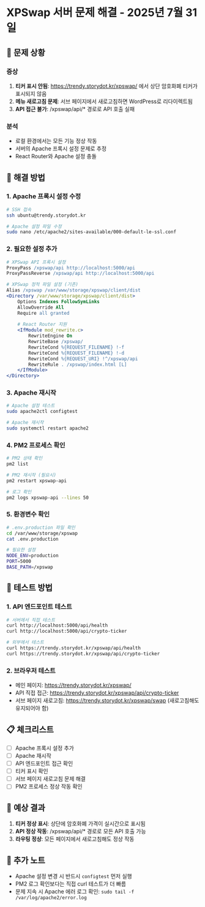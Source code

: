 # XPSwap 서버 문제 해결 - 2025년 7월 31일

## 🚨 문제 상황

### 증상
1. **티커 표시 안됨**: https://trendy.storydot.kr/xpswap/ 에서 상단 암호화폐 티커가 표시되지 않음
2. **메뉴 새로고침 문제**: 서브 페이지에서 새로고침하면 WordPress로 리다이렉트됨
3. **API 접근 불가**: /xpswap/api/* 경로로 API 호출 실패

### 분석
- 로컬 환경에서는 모든 기능 정상 작동
- 서버의 Apache 프록시 설정 문제로 추정
- React Router와 Apache 설정 충돌

## 🔧 해결 방법

### 1. Apache 프록시 설정 수정

```bash
# SSH 접속
ssh ubuntu@trendy.storydot.kr

# Apache 설정 파일 수정
sudo nano /etc/apache2/sites-available/000-default-le-ssl.conf
```

### 2. 필요한 설정 추가

```apache
# XPSwap API 프록시 설정
ProxyPass /xpswap/api http://localhost:5000/api
ProxyPassReverse /xpswap/api http://localhost:5000/api

# XPSwap 정적 파일 설정 (기존)
Alias /xpswap /var/www/storage/xpswap/client/dist
<Directory /var/www/storage/xpswap/client/dist>
    Options Indexes FollowSymLinks
    AllowOverride All
    Require all granted
    
    # React Router 지원
    <IfModule mod_rewrite.c>
        RewriteEngine On
        RewriteBase /xpswap/
        RewriteCond %{REQUEST_FILENAME} !-f
        RewriteCond %{REQUEST_FILENAME} !-d
        RewriteCond %{REQUEST_URI} !^/xpswap/api
        RewriteRule . /xpswap/index.html [L]
    </IfModule>
</Directory>
```

### 3. Apache 재시작

```bash
# Apache 설정 테스트
sudo apache2ctl configtest

# Apache 재시작
sudo systemctl restart apache2
```

### 4. PM2 프로세스 확인

```bash
# PM2 상태 확인
pm2 list

# PM2 재시작 (필요시)
pm2 restart xpswap-api

# 로그 확인
pm2 logs xpswap-api --lines 50
```

### 5. 환경변수 확인

```bash
# .env.production 파일 확인
cd /var/www/storage/xpswap
cat .env.production

# 필요한 설정
NODE_ENV=production
PORT=5000
BASE_PATH=/xpswap
```

## 🧪 테스트 방법

### 1. API 엔드포인트 테스트
```bash
# 서버에서 직접 테스트
curl http://localhost:5000/api/health
curl http://localhost:5000/api/crypto-ticker

# 외부에서 테스트
curl https://trendy.storydot.kr/xpswap/api/health
curl https://trendy.storydot.kr/xpswap/api/crypto-ticker
```

### 2. 브라우저 테스트
- 메인 페이지: https://trendy.storydot.kr/xpswap/
- API 직접 접근: https://trendy.storydot.kr/xpswap/api/crypto-ticker
- 서브 페이지 새로고침: https://trendy.storydot.kr/xpswap/swap (새로고침해도 유지되어야 함)

## 📋 체크리스트

- [ ] Apache 프록시 설정 추가
- [ ] Apache 재시작
- [ ] API 엔드포인트 접근 확인
- [ ] 티커 표시 확인
- [ ] 서브 페이지 새로고침 문제 해결
- [ ] PM2 프로세스 정상 작동 확인

## 🎯 예상 결과

1. **티커 정상 표시**: 상단에 암호화폐 가격이 실시간으로 표시됨
2. **API 정상 작동**: /xpswap/api/* 경로로 모든 API 호출 가능
3. **라우팅 정상**: 모든 페이지에서 새로고침해도 정상 작동

## 📝 추가 노트

- Apache 설정 변경 시 반드시 `configtest` 먼저 실행
- PM2 로그 확인보다는 직접 curl 테스트가 더 빠름
- 문제 지속 시 Apache 에러 로그 확인: `sudo tail -f /var/log/apache2/error.log`
